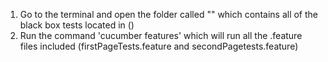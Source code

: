 1. Go to the terminal and open the folder called "" which contains all of the black box tests located in ()
2. Run the command 'cucumber features' which will run all the .feature files included (firstPageTests.feature and secondPagetests.feature)
